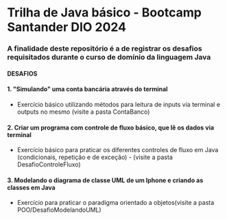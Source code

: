 
# Trilha de Java básico - Bootcamp Santander DIO 2024

### A finalidade deste repositório é a de registrar os desafios requisitados durante o curso de domínio da linguagem Java


#### DESAFIOS

#### 1. "Simulando" uma conta bancária através do terminal
- Exercício básico utilizando métodos para leitura de inputs via terminal e outputs no mesmo (visite a pasta ContaBanco)
#### 2. Criar um programa com controle de fluxo básico, que lê os dados via terminal
- Exercício básico para praticar os diferentes controles de fluxo em Java (condicionais, repetição e de exceção) - (visite a pasta DesafioControleFluxo)
#### 3. Modelando o diagrama de classe UML de um Iphone e criando as classes em Java
- Exercício para praticar o paradigma orientado a objetos(visite a pasta POO/DesafioModelandoUML)
